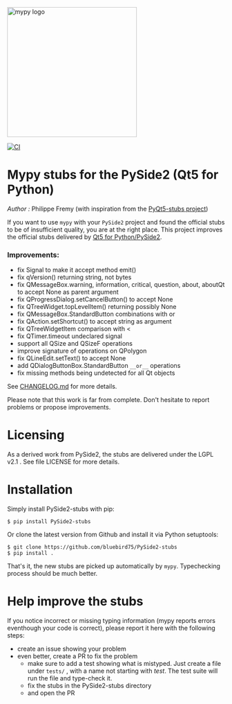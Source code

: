 <img src="http://mypy-lang.org/static/mypy_light.svg" alt="mypy logo" width="300px"/>

[![CI](https://github.com/python-qt-tools/PySide2-stubs/actions/workflows/ci.yml/badge.svg)](https://github.com/python-qt-tools/PySide2-stubs/actions/workflows/ci.yml)


# Mypy stubs for the PySide2 (Qt5 for Python)

*Author :* Philippe Fremy (with inspiration from the [PyQt5-stubs project](https://github.com/python-qt-tools/PyQt5-stubs/))

If you want to use `mypy` with your `PySide2` project and found the official stubs to be of insufficient quality, 
you are at the right place. This project improves the official stubs delivered by [Qt5 for Python/PySide2](https://pypi.org/project/PySide2/).

### Improvements:
* fix Signal to make it accept method emit()
* fix qVersion() returning string, not bytes
* fix QMessageBox.warning, information, critical, question, about, aboutQt to accept None as parent argument
* fix QProgressDialog.setCancelButton() to accept None
* fix QTreeWidget.topLevelItem() returning possibly None
* fix QMessageBox.StandardButton combinations with or
* fix QAction.setShortcut() to accept string as argument
* fix QTreeWidgetItem comparison with <
* fix QTimer.timeout undeclared signal
* support all QSize and QSizeF operations
* improve signature of operations on QPolygon
* fix QLineEdit.setText() to accept None
* add QDialogButtonBox.StandardButton `__or__` operations
* fix missing methods being undetected for all Qt objects

See [CHANGELOG.md](CHANGELOG.md) for more details.

Please note that this work is far from complete. Don't hesitate to report problems or propose improvements.


# Licensing
As a derived work from PySide2, the stubs are delivered under the LGPL v2.1 . See file LICENSE for more details.


# Installation

Simply install PySide2-stubs with pip:

    $ pip install PySide2-stubs

Or clone the latest version from Github and install it via Python setuptools:

    $ git clone https://github.com/bluebird75/PySide2-stubs
    $ pip install .

That's it, the new stubs are picked up automatically by `mypy`. Typechecking process should be much better.


# Help improve the stubs

If you notice incorrect or missing typing information (mypy reports errors eventhough your code is correct), please report it
here with the following steps:

* create an issue showing your problem
* even better, create a PR to fix the problem
    * make sure to add a test showing what is mistyped. Just create a file under `tests/` , with a name
      not starting with *test*. The test suite will run the file and type-check it.
    * fix the stubs in the PySide2-stubs directory
    * and open the PR


